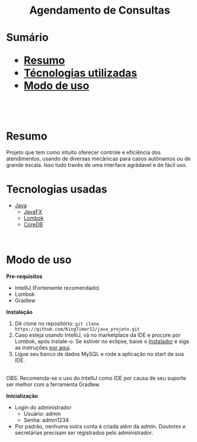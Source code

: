 <h1 align="center">Agendamento de Consultas<h1>
Sumário

- [Resumo](#resumo)
- [Técnologias utilizadas](#técnologias-utilizadas)
- [Modo de uso](#modo-de-uso)
<br>

# Resumo

Projeto que tem como intuito oferecer controle e eficiência dos atendimentos, usando de diversas mecânicas para casos autônamos ou de grande escala. Isso tudo través de uma interface agrádavel e de fácil uso.
<br>

# Tecnologias usadas
- [Java](https://www.java.com/pt-BR/)
  - [JavaFX](https://openjfx.io/)
  - [Lombok](https://projectlombok.org/)
  - [CoreDB](https://github.com/KingTimer12/CoreDB)


<br>

# Modo de uso

**Pre-requisitos**
- IntelliJ (Fortemente recomendado)
- Lombok
- Gradlew

**Instalação**
1. Dê clone no repositório: `git clone https://github.com/KingTimer12/java_projeto.git`
2. Caso esteja usando IntelliJ, vá no marketplace da IDE e procure por Lombok, após instale-o. Se estiver no eclipse, baixe o [Instalador](https://projectlombok.org/downloads/lombok.jar) e siga as instruções [por aqui](https://projectlombok.org/setup/eclipse).
3. Ligue seu banco de dados MySQL e rode a aplicação no start de sua IDE.
<br>
OBS: Recomenda-se o uso do IntelliJ como IDE por causa de seu suporte ser melhor com a ferramenta Gradlew.
<br>

**Inicialização**
- Login do administrador
  - Usuário: admin
  - Senha: admin1234
- Por padrão, nenhuma outra conta é criada além da admin. Doutores e secretárias precisam ser registrados pelo administrador.
